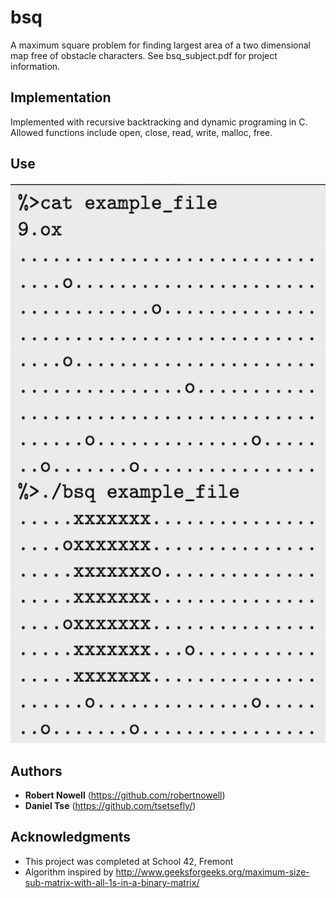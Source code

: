 # bsq
A maximum square problem for finding largest area of a two dimensional map free of obstacle characters.
See bsq_subject.pdf for project information.

## Implementation

Implemented with recursive backtracking and dynamic programing in C. Allowed functions include open, close, read, write, malloc, free.

## Use

![alt text](https://github.com/robertnowell/bsq/blob/master/Screen%20Shot%202017-01-19%20at%2012.44.21%20PM.png "Usage")  

## Authors

* **Robert Nowell** (https://github.com/robertnowell)
* **Daniel Tse** (https://github.com/tsetsefly/)

## Acknowledgments

* This project was completed at School 42, Fremont
* Algorithm inspired by http://www.geeksforgeeks.org/maximum-size-sub-matrix-with-all-1s-in-a-binary-matrix/
